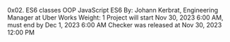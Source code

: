 0x02. ES6 classes
OOP
JavaScript
ES6
 By: Johann Kerbrat, Engineering Manager at Uber Works
 Weight: 1
 Project will start Nov 30, 2023 6:00 AM, must end by Dec 1, 2023 6:00 AM
 Checker was released at Nov 30, 2023 12:00 PM
